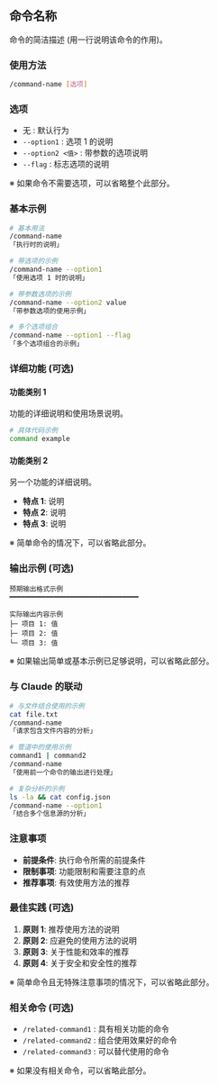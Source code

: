 ## 命令名称

命令的简洁描述 (用一行说明该命令的作用)。

<!--
使用模板的注意事项：
- 必需部分：标题、描述、使用方法、基本示例、与 Claude 的联动、注意事项
- 可选部分：选项、详细功能、输出示例、最佳实践、相关命令
- 根据命令的复杂程度，只使用必要的部分
-->

### 使用方法

```bash
/command-name [选项]
```

### 选项

- 无 : 默认行为
- `--option1` : 选项 1 的说明
- `--option2 <值>` : 带参数的选项说明
- `--flag` : 标志选项的说明

※ 如果命令不需要选项，可以省略整个此部分。

### 基本示例

```bash
# 基本用法
/command-name
「执行时的说明」

# 带选项的示例
/command-name --option1
「使用选项 1 时的说明」

# 带参数选项的示例
/command-name --option2 value
「带参数选项的使用示例」

# 多个选项组合
/command-name --option1 --flag
「多个选项组合的示例」
```

### 详细功能 (可选)

#### 功能类别 1

功能的详细说明和使用场景说明。

```bash
# 具体代码示例
command example
```

#### 功能类别 2

另一个功能的详细说明。

- **特点 1**: 说明
- **特点 2**: 说明
- **特点 3**: 说明

※ 简单命令的情况下，可以省略此部分。

### 输出示例 (可选)

```text
预期输出格式示例
━━━━━━━━━━━━━━━━━━━━━━━━━━━━━━━━

实际输出内容示例
├─ 项目 1: 值
├─ 项目 2: 值
└─ 项目 3: 值
```

※ 如果输出简单或基本示例已足够说明，可以省略此部分。

### 与 Claude 的联动

```bash
# 与文件结合使用的示例
cat file.txt
/command-name
「请求包含文件内容的分析」

# 管道中的使用示例
command1 | command2
/command-name
「使用前一个命令的输出进行处理」

# 复杂分析的示例
ls -la && cat config.json
/command-name --option1
「结合多个信息源的分析」
```

### 注意事项

- **前提条件**: 执行命令所需的前提条件
- **限制事项**: 功能限制和需要注意的点
- **推荐事项**: 有效使用方法的推荐

### 最佳实践 (可选)

1. **原则 1**: 推荐使用方法的说明
2. **原则 2**: 应避免的使用方法的说明
3. **原则 3**: 关于性能和效率的推荐
4. **原则 4**: 关于安全和安全性的推荐

※ 简单命令且无特殊注意事项的情况下，可以省略此部分。

### 相关命令 (可选)

- `/related-command1` : 具有相关功能的命令
- `/related-command2` : 组合使用效果好的命令
- `/related-command3` : 可以替代使用的命令

※ 如果没有相关命令，可以省略此部分。

